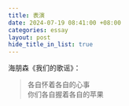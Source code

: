```yaml
---
title: 表演
date: 2024-07-19 08:41:00 +08:00
categories: essay
layout: post
hide_title_in_list: true
---
```

海朋森《我们的歌谣》：
> 各自怀着各自的心事<br>
> 你们各自握着各自的苹果

